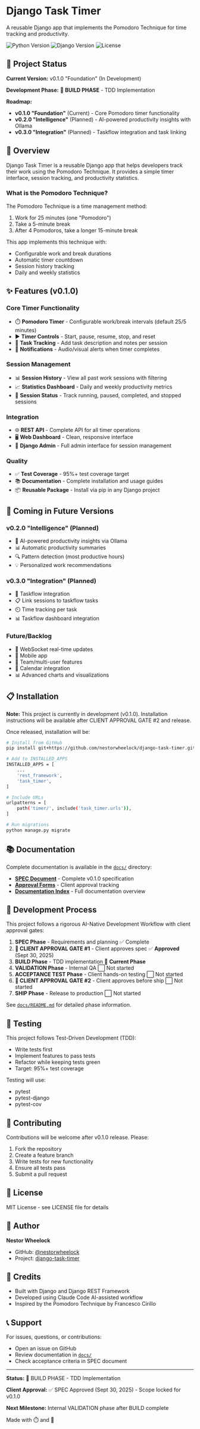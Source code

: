 # Django Task Timer

A reusable Django app that implements the Pomodoro Technique for time tracking and productivity.

![Python Version](https://img.shields.io/badge/python-3.8%2B-blue)
![Django Version](https://img.shields.io/badge/django-4.0%2B-green)
![License](https://img.shields.io/badge/license-MIT-blue)

## 🚀 Project Status

**Current Version:** v0.1.0 "Foundation" (In Development)

**Development Phase:** 🔨 **BUILD PHASE** - TDD Implementation

**Roadmap:**
- **v0.1.0 "Foundation"** (Current) - Core Pomodoro timer functionality
- **v0.2.0 "Intelligence"** (Planned) - AI-powered productivity insights with Ollama
- **v0.3.0 "Integration"** (Planned) - Taskflow integration and task linking

## 📖 Overview

Django Task Timer is a reusable Django app that helps developers track their work using the Pomodoro Technique. It provides a simple timer interface, session tracking, and productivity statistics.

### What is the Pomodoro Technique?

The Pomodoro Technique is a time management method:
1. Work for 25 minutes (one "Pomodoro")
2. Take a 5-minute break
3. After 4 Pomodoros, take a longer 15-minute break

This app implements this technique with:
- Configurable work and break durations
- Automatic timer countdown
- Session history tracking
- Daily and weekly statistics

## ✨ Features (v0.1.0)

### Core Timer Functionality
- ⏱️ **Pomodoro Timer** - Configurable work/break intervals (default 25/5 minutes)
- ▶️ **Timer Controls** - Start, pause, resume, stop, and reset
- 📝 **Task Tracking** - Add task description and notes per session
- 🔔 **Notifications** - Audio/visual alerts when timer completes

### Session Management
- 📊 **Session History** - View all past work sessions with filtering
- 📈 **Statistics Dashboard** - Daily and weekly productivity metrics
- 🎯 **Session Status** - Track running, paused, completed, and stopped sessions

### Integration
- 🌐 **REST API** - Complete API for all timer operations
- 🖥️ **Web Dashboard** - Clean, responsive interface
- 🔧 **Django Admin** - Full admin interface for session management

### Quality
- ✅ **Test Coverage** - 95%+ test coverage target
- 📚 **Documentation** - Complete installation and usage guides
- 📦 **Reusable Package** - Install via pip in any Django project

## 🚧 Coming in Future Versions

### v0.2.0 "Intelligence" (Planned)
- 🤖 AI-powered productivity insights via Ollama
- 📊 Automatic productivity summaries
- 🔍 Pattern detection (most productive hours)
- 💡 Personalized work recommendations

### v0.3.0 "Integration" (Planned)
- 🔗 Taskflow integration
- 📋 Link sessions to taskflow tasks
- ⏲️ Time tracking per task
- 📊 Taskflow dashboard integration

### Future/Backlog
- 🔄 WebSocket real-time updates
- 📱 Mobile app
- 👥 Team/multi-user features
- 📅 Calendar integration
- 📊 Advanced charts and visualizations

## 📋 Installation

**Note:** This project is currently in development (v0.1.0). Installation instructions will be available after CLIENT APPROVAL GATE #2 and release.

Once released, installation will be:

```bash
# Install from GitHub
pip install git+https://github.com/nestorwheelock/django-task-timer.git

# Add to INSTALLED_APPS
INSTALLED_APPS = [
    ...
    'rest_framework',
    'task_timer',
]

# Include URLs
urlpatterns = [
    path('timer/', include('task_timer.urls')),
]

# Run migrations
python manage.py migrate
```

## 📚 Documentation

Complete documentation is available in the [`docs/`](docs/) directory:

- **[SPEC Document](docs/specs/v0.1.0-spec.md)** - Complete v0.1.0 specification
- **[Approval Forms](docs/approvals/)** - Client approval tracking
- **[Documentation Index](docs/README.md)** - Full documentation overview

## 🔄 Development Process

This project follows a rigorous AI-Native Development Workflow with client approval gates:

1. **SPEC Phase** - Requirements and planning ✅ Complete
2. **🚦 CLIENT APPROVAL GATE #1** - Client approves spec ✅ **Approved** (Sept 30, 2025)
3. **BUILD Phase** - TDD implementation 🔨 **Current Phase**
4. **VALIDATION Phase** - Internal QA ⬜ Not started
5. **ACCEPTANCE TEST Phase** - Client hands-on testing ⬜ Not started
6. **🚦 CLIENT APPROVAL GATE #2** - Client approves before ship ⬜ Not started
7. **SHIP Phase** - Release to production ⬜ Not started

See [`docs/README.md`](docs/README.md) for detailed phase information.

## 🧪 Testing

This project follows Test-Driven Development (TDD):
- Write tests first
- Implement features to pass tests
- Refactor while keeping tests green
- Target: 95%+ test coverage

Testing will use:
- pytest
- pytest-django
- pytest-cov

## 🤝 Contributing

Contributions will be welcome after v0.1.0 release. Please:
1. Fork the repository
2. Create a feature branch
3. Write tests for new functionality
4. Ensure all tests pass
5. Submit a pull request

## 📄 License

MIT License - see LICENSE file for details

## 👤 Author

**Nestor Wheelock**
- GitHub: [@nestorwheelock](https://github.com/nestorwheelock)
- Project: [django-task-timer](https://github.com/nestorwheelock/django-task-timer)

## 🙏 Credits

- Built with Django and Django REST Framework
- Developed using Claude Code AI-assisted workflow
- Inspired by the Pomodoro Technique by Francesco Cirillo

## 📞 Support

For issues, questions, or contributions:
- Open an issue on GitHub
- Review documentation in [`docs/`](docs/)
- Check acceptance criteria in SPEC document

---

**Status:** 🔨 BUILD PHASE - TDD Implementation

**Client Approval:** ✅ SPEC Approved (Sept 30, 2025) - Scope locked for v0.1.0

**Next Milestone:** Internal VALIDATION phase after BUILD complete

Made with ⏱️ and 🤖
